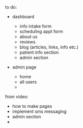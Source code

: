 to do: 

- dashboard
    - info intake form
    - scheduling appt form
    - about us
    - reviews
    - blog (articles, links, info etc.)
    - patient info section
    - admin section

- admin page
    - home
    - all users
    - 


from video:
- how to make pages
- implement sms messaging
- admin section
- 

